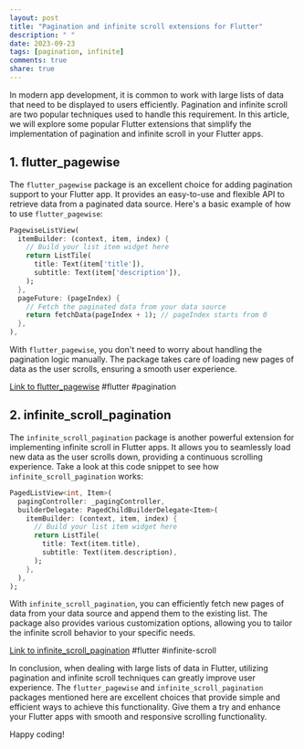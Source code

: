 ```yaml
---
layout: post
title: "Pagination and infinite scroll extensions for Flutter"
description: " "
date: 2023-09-23
tags: [pagination, infinite]
comments: true
share: true
---
```


In modern app development, it is common to work with large lists of data that need to be displayed to users efficiently. Pagination and infinite scroll are two popular techniques used to handle this requirement. In this article, we will explore some popular Flutter extensions that simplify the implementation of pagination and infinite scroll in your Flutter apps.

## 1. flutter_pagewise

The `flutter_pagewise` package is an excellent choice for adding pagination support to your Flutter app. It provides an easy-to-use and flexible API to retrieve data from a paginated data source. Here's a basic example of how to use `flutter_pagewise`:

```dart
PagewiseListView(
  itemBuilder: (context, item, index) {
    // Build your list item widget here
    return ListTile(
      title: Text(item['title']),
      subtitle: Text(item['description']),
    );
  },
  pageFuture: (pageIndex) {
    // Fetch the paginated data from your data source
    return fetchData(pageIndex + 1); // pageIndex starts from 0
  },
),
```

With `flutter_pagewise`, you don't need to worry about handling the pagination logic manually. The package takes care of loading new pages of data as the user scrolls, ensuring a smooth user experience.

[Link to flutter_pagewise](https://pub.dev/packages/flutter_pagewise) #flutter #pagination

## 2. infinite_scroll_pagination

The `infinite_scroll_pagination` package is another powerful extension for implementing infinite scroll in Flutter apps. It allows you to seamlessly load new data as the user scrolls down, providing a continuous scrolling experience. Take a look at this code snippet to see how `infinite_scroll_pagination` works:

```dart
PagedListView<int, Item>(
  pagingController: _pagingController,
  builderDelegate: PagedChildBuilderDelegate<Item>(
    itemBuilder: (context, item, index) {
      // Build your list item widget here
      return ListTile(
        title: Text(item.title),
        subtitle: Text(item.description),
      );
    },
  ),
);
```

With `infinite_scroll_pagination`, you can efficiently fetch new pages of data from your data source and append them to the existing list. The package also provides various customization options, allowing you to tailor the infinite scroll behavior to your specific needs.

[Link to infinite_scroll_pagination](https://pub.dev/packages/infinite_scroll_pagination) #flutter #infinite-scroll

In conclusion, when dealing with large lists of data in Flutter, utilizing pagination and infinite scroll techniques can greatly improve user experience. The `flutter_pagewise` and `infinite_scroll_pagination` packages mentioned here are excellent choices that provide simple and efficient ways to achieve this functionality. Give them a try and enhance your Flutter apps with smooth and responsive scrolling functionality.

Happy coding!